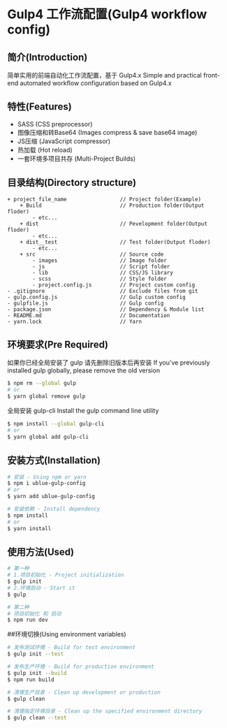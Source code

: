 # Gulp4 工作流配置(Gulp4 workflow config)

## 简介(Introduction)

简单实用的前端自动化工作流配置，基于 Gulp4.x
Simple and practical front-end automated workflow configuration based on Gulp4.x

## 特性(Features)
* SASS (CSS preprocessor)
* 图像压缩和转Base64 (Images compress & save base64 image)
* JS压缩 (JavaScript compressor)
* 热加载 (Hot reload)
* 一套环境多项目共存 (Multi-Project Builds)

## 目录结构(Directory structure)
```
+ project_file_name                 // Project folder(Example)
    + Build                         // Production folder(Output floder)
        - etc...
    + dist                          // Pevelopment folder(Output floder)
        - etc...
    + dist__test                    // Test folder(Output floder)
        - etc...
    + src                           // Source code
        - images                    // Image folder
        - js                        // Script folder
        - lib                       // CSS/JS library
        - scss                      // Style folder
        - project.config.js         // Project custom config
- .gitignore                        // Exclude files from git
- gulp.config.js                    // Gulp custom config
- gulpfile.js                       // Gulp config
- package.json                      // Dependency & Module list
- README.md                         // Documentation
- yarn.lock                         // Yarn
```

## 环境要求(Pre Required)

如果你已经全局安装了 gulp 请先删除旧版本后再安装
If you've previously installed gulp globally, please remove the old version
```bash
$ npm rm --global gulp
# or
$ yarn global remove gulp
```

全局安装 gulp-cli
Install the gulp command line utility
```bash
$ npm install --global gulp-cli
# or
$ yarn global add gulp-cli
```

## 安装方式(Installation)

```bash
# 安装 - Using npm or yarn
$ npm i ublue-gulp-config
# or
$ yarn add ublue-gulp-config
```

```bash
# 安装依赖 - Install dependency
$ npm install
# or
$ yarn install
```

## 使用方法(Used)

```bash
# 第一种
# 1.项目初始化 - Project initialization
$ gulp init
# 2.环境启动 - Start it
$ gulp

# 第二种
# 项目初始化 和 启动
$ npm run dev
```

##环境切换(Using environment variables)

```bash
# 发布测试环境 - Build for test environment
$ gulp init --test

# 发布生产环境 - Build for production environment
$ gulp init --build
$ npm run build

# 清理生产目录 - Clean up development or production
$ gulp clean

# 清理指定环境目录 - Clean up the specified environment directory
$ gulp clean --test
```
